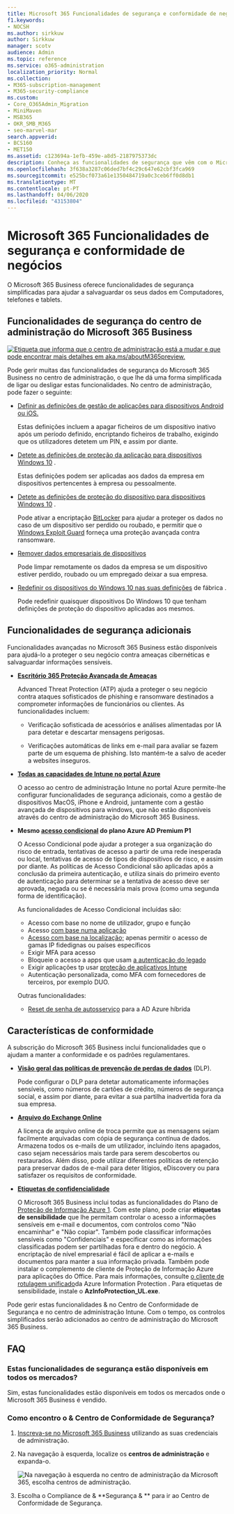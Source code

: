 ```yaml
---
title: Microsoft 365 Funcionalidades de segurança e conformidade de negócios
f1.keywords:
- NOCSH
ms.author: sirkkuw
author: Sirkkuw
manager: scotv
audience: Admin
ms.topic: reference
ms.service: o365-administration
localization_priority: Normal
ms.collection:
- M365-subscription-management
- M365-security-compliance
ms.custom:
- Core_O365Admin_Migration
- MiniMaven
- MSB365
- OKR_SMB_M365
- seo-marvel-mar
search.appverid:
- BCS160
- MET150
ms.assetid: c123694a-1efb-459e-a8d5-2187975373dc
description: Conheça as funcionalidades de segurança que vêm com o Microsoft 365 Business para ajudar a salvaguardar os seus dados em Computadores, telefones e tablets.
ms.openlocfilehash: 3f638a3287c06ded7bf4c29c647e62cbf3fca969
ms.sourcegitcommit: e525bcf073a61e1350484719a0c3ceb6ff0d8db1
ms.translationtype: MT
ms.contentlocale: pt-PT
ms.lasthandoff: 04/06/2020
ms.locfileid: "43153804"
---
```

# <a name="microsoft-365-business-security-and-compliance-features"></a>Microsoft 365 Funcionalidades de segurança e conformidade de negócios

O Microsoft 365 Business oferece funcionalidades de segurança simplificadas para ajudar a salvaguardar os seus dados em Computadores, telefones e tablets.
    
## <a name="microsoft-365-business-admin-center-security-features"></a>Funcionalidades de segurança do centro de administração do Microsoft 365 Business

[![Etiqueta que informa que o centro de administração está a mudar e que pode encontrar mais detalhes em aka.ms/aboutM365preview.](../media/m365admincenterchanging.png)](https://docs.microsoft.com/office365/admin/microsoft-365-admin-center-preview)

Pode gerir muitas das funcionalidades de segurança do Microsoft 365 Business no centro de administração, o que lhe dá uma forma simplificada de ligar ou desligar estas funcionalidades. No centro de administração, pode fazer o seguinte:
  
- [Definir as definições de gestão de aplicações para dispositivos Android ou iOS.](app-protection-settings-for-android-and-ios.md) 
    
    Estas definições incluem a apagar ficheiros de um dispositivo inativo após um período definido, encriptando ficheiros de trabalho, exigindo que os utilizadores detetem um PIN, e assim por diante.
    
- [Detete as definições de proteção da aplicação para dispositivos Windows 10](protection-settings-for-windows-10-devices.md) . 
    
    Estas definições podem ser aplicadas aos dados da empresa em dispositivos pertencentes à empresa ou pessoalmente.
    
- [Detete as definições de proteção do dispositivo para dispositivos Windows 10](protection-settings-for-windows-10-pcs.md) . 
    
    Pode ativar a encriptação [BitLocker](https://go.microsoft.com/fwlink/p/?linkid=871405) para ajudar a proteger os dados no caso de um dispositivo ser perdido ou roubado, e permitir que o [Windows Exploit Guard](https://docs.microsoft.com/windows/security/threat-protection/microsoft-defender-atp/enable-exploit-protection) forneça uma proteção avançada contra ransomware. 
    
- [Remover dados empresariais de dispositivos](remove-company-data.md)
    
    Pode limpar remotamente os dados da empresa se um dispositivo estiver perdido, roubado ou um empregado deixar a sua empresa.
    
- [Redefinir os dispositivos do Windows 10 nas suas definições](reset-devices-to-factory-settings.md) de fábrica . 
    
    Pode redefinir quaisquer dispositivos Do Windows 10 que tenham definições de proteção do dispositivo aplicadas aos mesmos.
    
## <a name="additional-security-features"></a>Funcionalidades de segurança adicionais 

Funcionalidades avançadas no Microsoft 365 Business estão disponíveis para ajudá-lo a proteger o seu negócio contra ameaças cibernéticas e salvaguardar informações sensíveis.
  
- **[Escritório 365 Proteção Avançada de Ameaças](https://support.office.com/article/e100fe7c-f2a1-4b7d-9e08-622330b83653)**
    
    Advanced Threat Protection (ATP) ajuda a proteger o seu negócio contra ataques sofisticados de phishing e ransomware destinados a comprometer informações de funcionários ou clientes. As funcionalidades incluem:
    
  - Verificação sofisticada de acessórios e análises alimentadas por IA para detetar e descartar mensagens perigosas.
    
  - Verificações automáticas de links em e-mail para avaliar se fazem parte de um esquema de phishing. Isto mantém-te a salvo de aceder a websites inseguros.

- **[Todas as capacidades de Intune no portal Azure](https://go.microsoft.com/fwlink/p/?linkid=871403)**
    
    O acesso ao centro de administração Intune no portal Azure permite-lhe configurar funcionalidades de segurança adicionais, como a gestão de dispositivos MacOS, iPhone e Android, juntamente com a gestão avançada de dispositivos para windows, que não estão disponíveis através do centro de administração do Microsoft 365 Business.
- **Mesmo [acesso condicional](https://docs.microsoft.com/azure/active-directory/conditional-access/overview) do plano Azure AD Premium P1**


    O Acesso Condicional pode ajudar a proteger a sua organização do risco de entrada, tentativas de acesso a partir de uma rede inesperada ou local, tentativas de acesso de tipos de dispositivos de risco, e assim por diante. As políticas de Acesso Condicional são aplicadas após a conclusão da primeira autenticação, e utiliza sinais do primeiro evento de autenticação para determinar se a tentativa de acesso deve ser aprovada, negada ou se é necessária mais prova (como uma segunda forma de identificação).

    As funcionalidades de Acesso Condicional incluídas são:

    - Acesso com base no nome de utilizador, grupo e função
    - Acesso [com base numa aplicação](https://docs.microsoft.com/azure/active-directory/conditional-access/app-based-conditional-access) 
    - [Acesso com base na localização;](https://docs.microsoft.com/azure/active-directory/authentication/howto-registration-mfa-sspr-combined#conditional-access-policies-for-combined-registration)  apenas permitir o acesso de gamas IP fidedignas ou países específicos 
    - Exigir MFA para acesso
    - Bloqueie o acesso a apps que usam [a autenticação do legado](https://docs.microsoft.com/azure/active-directory/conditional-access/block-legacy-authentication)
    - Exigir aplicações tp usar [proteção de aplicativos Intune](https://docs.microsoft.com/azure/active-directory/conditional-access/app-protection-based-conditional-access)
    - Autenticação personalizada, como MFA com fornecedores de terceiros, por exemplo DUO.
   
    Outras funcionalidades:
    - [Reset de senha de autosserviço](https://docs.microsoft.com/azure/active-directory/authentication/concept-sspr-customization) para a AD Azure híbrida
    
## <a name="compliance-features"></a>Características de conformidade

A subscrição do Microsoft 365 Business inclui funcionalidades que o ajudam a manter a conformidade e os padrões regulamentares.

- **[Visão geral das políticas de prevenção de perdas de dados](https://support.office.com/article/1966b2a7-d1e2-4d92-ab61-42efbb137f5e)** (DLP). 
    
    Pode configurar o DLP para detetar automaticamente informações sensíveis, como números de cartões de crédito, números de segurança social, e assim por diante, para evitar a sua partilha inadvertida fora da sua empresa.
    
- **[Arquivo do Exchange Online](https://products.office.com/exchange/microsoft-exchange-online-archiving-email)**
    
    A licença de arquivo online de troca permite que as mensagens sejam facilmente arquivadas com cópia de segurança contínua de dados. Armazena todos os e-mails de um utilizador, incluindo itens apagados, caso sejam necessários mais tarde para serem descobertos ou restaurados. Além disso, pode utilizar diferentes políticas de retenção para preservar dados de e-mail para deter litígios, eDiscovery ou para satisfazer os requisitos de conformidade.
    
- **[Etiquetas de confidencialidade](https://docs.microsoft.com/microsoft-365/compliance/sensitivity-labels)**

   O Microsoft 365 Business inclui todas as funcionalidades do Plano de [Proteção de Informação Azure 1](https://go.microsoft.com/fwlink/p/?linkid=871407). Com este plano, pode criar **etiquetas de sensibilidade** que lhe permitam controlar o acesso a informações sensíveis em e-mail e documentos, com controlos como "Não encaminhar" e "Não copiar". Também pode classificar informações sensíveis como "Confidenciais" e especificar como as informações classificadas podem ser partilhadas fora e dentro do negócio. A encriptação de nível empresarial é fácil de aplicar a e-mails e documentos para manter a sua informação privada. Também pode instalar o complemento de cliente de Proteção de Informação Azure para aplicações do Office. Para mais informações, consulte [o cliente de rotulagem unificado](https://docs.microsoft.com/azure/information-protection/rms-client/unifiedlabelingclient-version-release-history)da Azure Information Protection . Para etiquetas de sensibilidade, instale o **AzInfoProtection_UL.exe**.

Pode gerir estas funcionalidades &amp; no Centro de Conformidade de Segurança e no centro de administração Intune. Com o tempo, os controlos simplificados serão adicionados ao centro de administração do Microsoft 365 Business.
  
    
## <a name="faq"></a>FAQ

 ### <a name="are-these-security-features-available-in-all-markets"></a>Estas funcionalidades de segurança estão disponíveis em todos os mercados?
  
Sim, estas funcionalidades estão disponíveis em todos os mercados onde o Microsoft 365 Business é vendido.
  
### <a name="how-do-i-find-the-security-amp-compliance-center"></a>Como encontro o &amp; Centro de Conformidade de Segurança?
  
1. [Inscreva-se no Microsoft 365 Business](https://portal.microsoft.com/) utilizando as suas credenciais de administração. 
    
2. Na navegação à esquerda, localize os **centros de administração** e expanda-o. 
    
    ![Na navegação à esquerda no centro de administração da Microsoft 365, escolha centros de administração.](../media/fa4484f8-c637-45fd-a7bd-bdb3abfd6c03.png)
  
3. Escolha o Compliance de &amp; **Segurança &amp; ** para ir ao Centro de Conformidade de Segurança.
